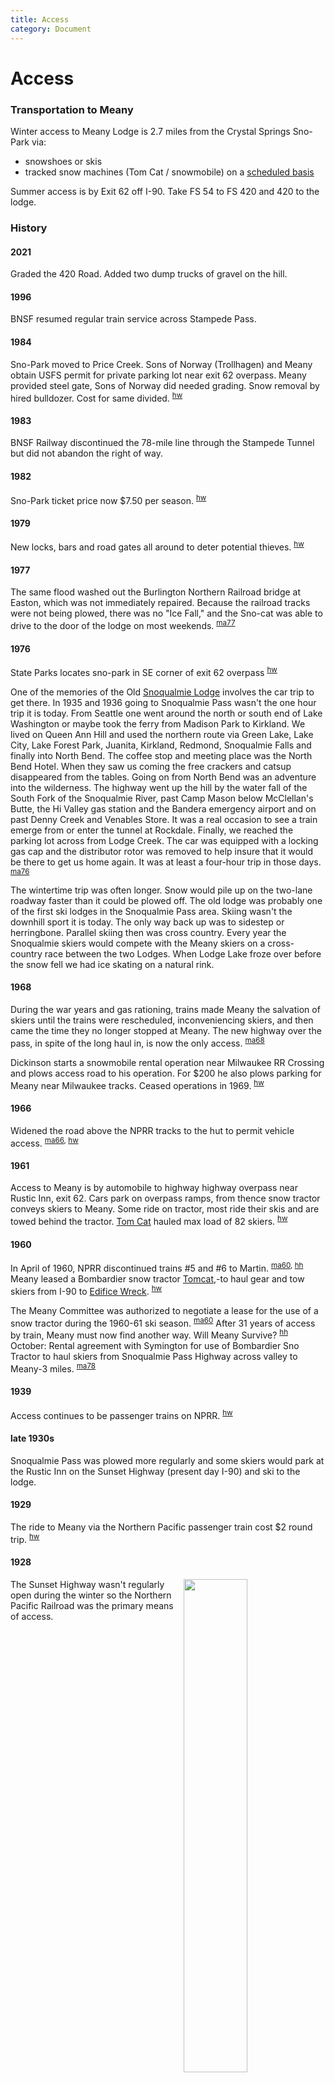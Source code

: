 ```yaml
---
title: Access
category: Document
---
```

# Access
### Transportation to Meany

Winter access to Meany Lodge is 2.7 miles from the Crystal Springs Sno-Park via:

- snowshoes or skis
- tracked snow machines (Tom Cat / snowmobile) on a [scheduled basis][ts]

Summer access is by Exit 62 off I-90. Take FS 54 to FS 420 and 420 to the lodge.

### History

#### 2021

Graded the 420 Road. Added two dump trucks of gravel on the hill.

#### 1996

BNSF resumed regular train service across Stampede Pass.

#### 1984

Sno-Park moved to Price Creek. Sons of Norway (Trollhagen) and Meany obtain USFS permit for private parking lot near exit 62 overpass. Meany provided steel gate, Sons of Norway did needed grading. Snow removal by hired bulldozer. Cost for same divided. <sup>[hw][]</sup>

#### 1983

BNSF Railway discontinued the 78-mile line through the Stampede Tunnel but did not abandon the right of way.

#### 1982

Sno-Park ticket price now $7.50 per season. <sup>[hw][]</sup>

#### 1979

New locks, bars and road gates all around to deter potential thieves. <sup>[hw][]</sup>

#### 1977

The same flood washed out the Burlington Northern Railroad bridge at Easton, which was not immediately repaired. Because the railroad tracks were not being plowed, there was no "Ice Fall," and the Sno-cat was able to drive to the door of the lodge on most weekends. <sup>[ma77][]</sup>

#### 1976

State Parks locates sno-park in SE corner of exit 62 overpass <sup>[hw][]</sup>

One of the memories of the Old [Snoqualmie Lodge](Snoqualmie-Lodge) involves the car trip to get there. In 1935 and 1936 going to Snoqualmie Pass wasn't the one hour trip it is today. From Seattle one went around the north or south end of Lake Washington or maybe took the ferry from Madison Park to Kirkland. We lived on Queen Ann Hill and used the northern route via Green Lake, Lake City, Lake Forest Park, Juanita, Kirkland, Redmond, Snoqualmie Falls and finally into North Bend. The coffee stop and meeting place was the North Bend Hotel. When they saw us coming the free crackers and catsup disappeared from the tables. Going on from North Bend was an adventure into the wilderness. The highway went up the hill by the water fall of the South Fork of the Snoqualmie River, past Camp Mason below McClellan's Butte, the Hi Valley gas station and the Bandera emergency airport and on past Denny Creek and Venables Store. It was a real occasion to see a train emerge from or enter the tunnel at Rockdale. Finally, we reached the parking lot across from Lodge Creek. The car was equipped with a locking gas cap and the distributor rotor was removed to help insure that it would be there to get us home again. It was at least a four-hour trip in those days. <sup>[ma76][]</sup>

The wintertime trip was often longer. Snow would pile up on the two-lane roadway faster than it could be plowed off. The old lodge was probably one of the first ski lodges in the Snoqualmie Pass area. Skiing wasn't the downhill sport it is today. The only way back up was to sidestep or herringbone. Parallel skiing then was cross country. Every year the Snoqualmie skiers would compete with the Meany skiers on a cross-country race between the two Lodges. When Lodge Lake froze over before the snow fell we had ice skating on a natural rink.

#### 1968

During the war years and gas rationing, trains made Meany the salvation of skiers until the trains were rescheduled, inconveniencing skiers, and then came the time they no longer stopped at Meany. The new highway over the pass, in spite of the long haul in, is now the only access. <sup>[ma68][]</sup>

Dickinson starts a snowmobile rental operation near Milwaukee RR Crossing and plows access road to his operation. For $200 he also plows parking for Meany near Milwaukee tracks. Ceased operations in 1969. <sup>[hw][]</sup>

#### 1966

Widened the road above the NPRR tracks to the hut to permit vehicle access. <sup>[ma66][], [hw][]</sup>

#### 1961

Access to Meany is by automobile to highway highway overpass near Rustic Inn, exit 62. Cars park on overpass ramps, from thence snow tractor conveys skiers to Meany. Some ride on tractor, most ride their skis and are towed behind the tractor. [Tom Cat](/Machine/Tomcat) hauled max load of 82 skiers. <sup>[hw][]</sup>

#### 1960

In April of 1960, NPRR discontinued trains #5 and #6 to Martin. <sup>[ma60][], [hh][]</sup> Meany leased a Bombardier snow tractor [Tomcat](/Machine/Tomcat),-to haul gear and tow skiers from I-90 to [Edifice Wreck](/Area/Edifice-Wreck). <sup>[hw][]</sup>

The Meany Committee was authorized to negotiate a lease for the use of a snow tractor during the 1960-61 ski season. <sup>[ma60][]</sup> After 31 years of access by train, Meany must now find another way. Will Meany Survive? <sup>[hh][]</sup> October: Rental agreement with Symington for use of Bombardier Sno Tractor to haul skiers from Snoqualmie Pass Highway across valley to Meany-3 miles. <sup>[ma78][]</sup>

#### 1939

Access continues to be passenger trains on NPRR. <sup>[hw][]</sup>

#### late 1930s

Snoqualmie Pass was plowed more regularly and some skiers would park at the Rustic Inn on the Sunset Highway (present day I-90) and ski to the lodge.

#### 1929

The ride to Meany via the Northern Pacific passenger train cost $2 round trip. <sup>[hw][]</sup>

#### 1928
<img src="/img/1949-Meanyites-at-RR.png" align="right" style="width: 45%;">

The Sunset Highway wasn't regularly open during the winter so the Northern Pacific Railroad was the primary means of access.


[hh]: /Machine/Tomcat/Petition "Loss of NPRR Trains #5 & #6"
[hw]: /History/Walt "Meany History, by Walt Little"
[ma60]: /Mountaineer-Annual#1960
[ma66]: /Mountaineer-Annual#1966
[ma68]: /Mountaineer-Annual#1968
[ma76]: /Mountaineer-Annual#1976
[ma77]: /Mountaineer-Annual#1977
[ma78]: /Mountaineer-Annual#1978
[ts]: https://www.mountaineers.org/locations-lodges/meany-lodge/event-details/winter-weekends#tomcat-schedule
